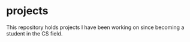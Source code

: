 # projects
This repository holds projects I have been working on since becoming a student in the CS field. 
